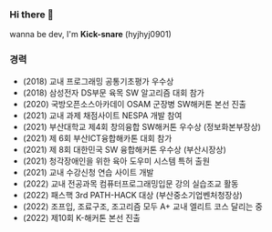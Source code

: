 ### Hi there 👋 
wanna be dev, I'm **Kick-snare** (hyjhyj0901)

### 경력
- (2018) 교내 프로그래밍 공통기초평가 우수상
- (2018) 삼성전자 DS부문 육목 SW 알고리즘 대회 참가
- (2020) 국방오픈소스아카데이 OSAM 군장병 SW해커톤 본선 진출
- (2021) 교내 과제 채점사이트 NESPA 개발 참여
- (2021) 부산대학교 제4회 창의융합 SW해커톤 우수상 (정보화본부장상)
- (2021) 제 6회 부산ICT융합해카톤 대회 참가
- (2021) 제 8회 대한민국 SW 융합해커톤 우수상 (부산시장상)
- (2021) 청각장애인을 위한 육아 도우미 시스템 특허 출원
- (2021) 교내 수강신청 연습 사이트 개발
- (2022) 교내 전공과목 컴퓨터프로그래밍입문 강의 실습조교 활동
- (2022) 패스핵 3rd PATH-HACK 대상 (부산중소기업벤처청장상)
- (2022) 조프입, 조료구조, 조고리즘 모두 A+ 교내 엘리트 코스 달리는 중
- (2022) 제10회 K-해커톤 본선 진출
